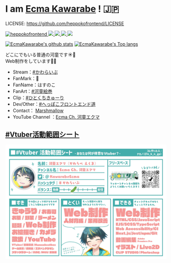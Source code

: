 # I am [Ecma Kawarabe](https://www.youtube.com/channel/UCtayGWXp2NWel6CyfBcWw6Q?sub_confirmation=1) ! 🇯🇵

LICENSE: <https://github.com/heppokofrontend/LICENSE>

<p> 
  <a href="https://github.com/heppokofrontend/heppokofrontend/">
    <img src="https://komarev.com/ghpvc/?username=heppokofrontend&color=008080" alt="heppokofrontend" />
  </a>
  <a href="https://www.youtube.com/channel/UCtayGWXp2NWel6CyfBcWw6Q">
    <img height="20" src="https://img.shields.io/youtube/channel/subscribers/UCtayGWXp2NWel6CyfBcWw6Q?label=YouTube&logo=youtube&style=flat" />
  </a>
  <a href="http://twitter.com/kawarabeecma">
    <img height="20" src="https://img.shields.io/twitter/follow/kawarabeecma?label=Twitter&logo=twitter&style=flat" />
  </a>
  <a href="http://qiita.com/heppokofrontend">
    <img height="20" src="https://qiita-badge.apiapi.app/s/heppokofrontend/contributions.svg" />
  </a>
  <a href="https://github.com/heppokofrontend">
    <img height="20" src="https://img.shields.io/github/followers/heppokofrontend?label=follow&logo=github&style=flat" />
  </a>
</p>

[![EcmaKawarabe's github stats](https://github-readme-stats.vercel.app/api?username=heppokofrontend&count_private=true&theme=vue-dark)](https://github.com/anuraghazra/github-readme-stats)  [![EcmaKawarabe's Top langs](https://github-readme-stats.vercel.app/api/top-langs/?username=heppokofrontend&layout=compact&count_private=true&theme=vue-dark)](https://github.com/anuraghazra/github-readme-stats)

どこにでもいる普通の河童です☀️🥒  
Web制作をしています🧑‍💻

- Stream：[#かわらいぶ](https://twitter.com/hashtag/かわらいぶ)
- FanMark：🥒
- FanName：はすのこ
- FanArt：[#河童絵巻](https://twitter.com/hashtag/河童絵巻)
- Clip：[#ひとくちきゅーり ](https://twitter.com/hashtag/ひとくちきゅーり)
- Dev/Other：[#へっぽこフロントエンド道](https://twitter.com/hashtag/へっぽこフロントエンド道)
- Contact： [Marshmallow](https://marshmallow-qa.com/kawarabeecma)  
- YouTube Channel ：[Ecma Ch. 河童エクマ](https://www.youtube.com/channel/UCtayGWXp2NWel6CyfBcWw6Q?sub_confirmation=1)

## [#Vtuber活動範囲シート](https://twitter.com/hashtag/Vtuber活動範囲シート)

[![Ecma Kawarabe on twitter](./image/profile.jpg)](https://twitter.com/KawarabeEcma)
